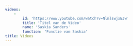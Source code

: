 ```yaml
---
videos:
    -
        id: 'https://www.youtube.com/watch?v=NlmlswjxEJw'
        title: 'Titel van de Video'
        name: 'Saskia Sanders'
        function: 'Functie van Saskia'
title: Videos
---
```


